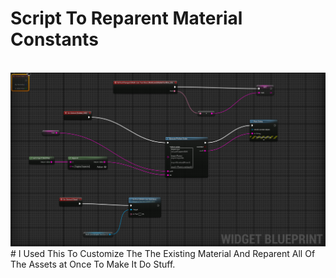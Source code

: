 <h1>Script To Reparent Material Constants</h1></br>
<img src = "/Data/Screenshot_1.png"></img>
<p1># I Used This To Customize The The Existing Material And Reparent All Of The Assets at Once
 To Make It Do Stuff.</p1></br>

